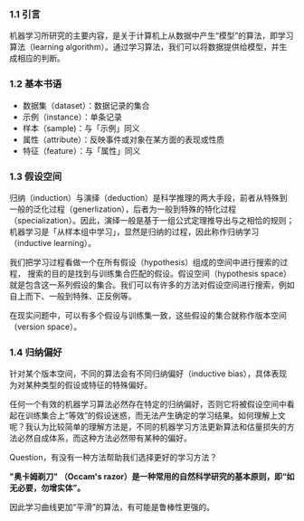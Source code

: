 ### 1.1 引言

机器学习所研究的主要内容，是关于计算机上从数据中产生“模型”的算法，即学习算法（learning algorithm）。通过学习算法，我们可以将数据提供给模型，并生成相应的判断。

### 1.2 基本书语

- 数据集（dataset）：数据记录的集合
- 示例（instance）：单条记录
- 样本（sample)：与「示例」同义
- 属性（attribute）：反映事件或对象在某方面的表现或性质
- 特征（feature）：与「属性」同义

### 1.3 假设空间

归纳（induction）与演绎（deduction）是科学推理的两大手段，前者从特殊到一般的泛化过程（generlization），后者为一般到特殊的特化过程（specialization）。因此，演绎一般是基于一组公式定理推导出与之相恰的规则；机器学习是「从样本组中学习」，显然是归纳的过程，因此称作归纳学习（inductive learning）。

我们把学习过程看做一个在所有假设（hypothesis）组成的空间中进行搜索的过程， 搜索的目的是找到与训练集合匹配的假设。假设空间（hypothesis space）就是包含这一系列假设的集合。我们可以有许多的方法对假设空间进行搜索，例如自上而下、一般到特殊、正反例等。

在现实问题中，可以有多个假设与训练集一致，这些假设的集合就称作版本空间（version space）。

### 1.4 归纳偏好

针对某个版本空间，不同的算法会有不同归纳偏好（inductive bias），具体表现为对某种类型的假设或特征的特殊偏好。

任何一个有效的机器学习算法必然存在特定的归纳偏好，否则它将被假设空间中看起在训练集合上“等效”的假设迷惑，而无法产生确定的学习结果。如何理解上文呢？我认为比较简单的理解方法是，不同的机器学习方法更新算法和估量损失的方法必然自成体系，而这种方法必然带有某种的偏好。

Question，有没有一种方法帮助我们选择更好的学习方法？

**"奥卡姆剃刀" （Occam's razor）是一种常用的自然科学研究的基本原则，即“如无必要，勿增实体”。**

因此学习曲线更加“平滑”的算法，有可能是鲁棒性更强的。







